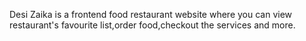 Desi Zaika is a frontend food restaurant website where you can view restaurant's favourite list,order food,checkout the services and more.
